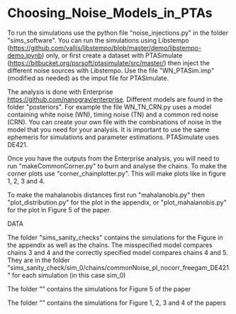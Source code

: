 # Choosing_Noise_Models_in_PTAs

To run the simulations use the python file "noise_injections.py" in the folder "sims_software".
You can run the simulations using Libstempo (https://github.com/vallis/libstempo/blob/master/demo/libstempo-demo.ipynb) only, or first create a dataset with PTASimulate (https://bitbucket.org/psrsoft/ptasimulate/src/master/) then inject the different noise sources with Libstempo.
Use the file "WN_PTASim.imp" (modified as needed) as the imput file for PTASimulate.

The analysis is done with Enterprise https://github.com/nanograv/enterprise. 
Different models are found in the folder "posteriors".
For example the file WN_TN_CRN.py uses a model containing white noise (WN), timing noise (TN) and a common red noise (CRN).
You can create your own file with the combinations of noise in the model that you need for your analysis.
It is important to use the same ephemeris for simulations and parameter estimations. PTASimulate uses DE421.

Once you have the outputs from the Enterprise analysis, you will need to run "makeCommonCorner.py" to burn and analyse the chains. To make the corner plots use "corner_chainplotter.py". This will make plots like in figure 1, 2, 3 and 4.

To make the mahalanobis distances first run "mahalanobis.py" then "plot_distribution.py" for the plot in the appendix, or "plot_mahalanobis.py" for the plot in Figure 5 of the paper.

DATA

The folder "sims_sanity_checks" contains the simulations for the Figure in the appendix as well as the chains.
The misspecified model compares chains 3 and 4 and the correctly specified model compares chains 4 and 5. They are in the folder "sims_sanity_check/sim_0/chains/commonNoise_pl_nocorr_freegam_DE421" for each simulation (in this case sim_0)

The folder "" contains the simulations for Figure 5 of the paper

The folder "" contains the simulations for Figure 1, 2, 3 and 4 of the papers

